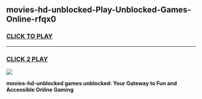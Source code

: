 
## movies-hd-unblocked-Play-Unblocked-Games-Online-rfqx0
<h3>
<a href="https://premium76.site?title=movies-hd-unblocked&ref=25A">CLICK TO PLAY</a></h3>
<hr>

<h3>
<a href="https://premium76.site?title=movies-hd-unblocked&ref=25A">CLICK 2 PLAY</a>
  
</h3>

<a href="https://premium76.site?title=movies-hd-unblocked&ref=25A"><img src="https://clearcache.store/games.png"></a>


**movies-hd-unblocked games unblocked: Your Gateway to Fun and Accessible Online Gaming**
